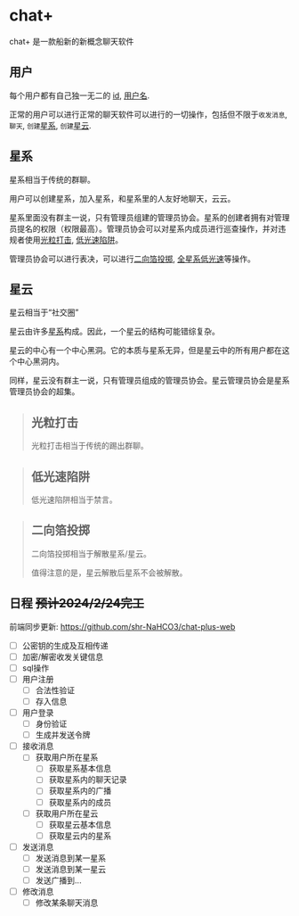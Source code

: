 # chat+
chat+ 是一款船新的新概念聊天软件



## 用户

每个用户都有自己独一无二的 [id](), [用户名]().

正常的用户可以进行正常的聊天软件可以进行的一切操作，包括但不限于`收发消息`, `聊天`, `创建`[星系](#星系), `创建`[星云](#星云).



## 星系

星系相当于传统的群聊。

用户可以创建星系，加入星系，和星系里的人友好地聊天，云云。

星系里面没有群主一说，只有管理员组建的管理员协会。星系的创建者拥有对管理员提名的权限（权限最高）。管理员协会可以对星系内成员进行巡查操作，并对违规者使用[光粒打击](#光粒打击), [低光速陷阱](#低光速陷阱)。

管理员协会可以进行表决，可以进行[二向箔投掷](#二向箔投掷), [全星系低光速](#低光速陷阱)等操作。




## 星云

星云相当于“社交圈”

星云由许多[星系](#星系)构成。因此，一个星云的结构可能错综复杂。

星云的中心有一个中心黑洞。它的本质与星系无异，但是星云中的所有用户都在这个中心黑洞内。

同样，星云没有群主一说，只有管理员组成的管理员协会。星云管理员协会是星系管理员协会的超集。



>## 光粒打击
> 光粒打击相当于传统的踢出群聊。



>## 低光速陷阱
> 低光速陷阱相当于禁言。



>## 二向箔投掷
> 二向箔投掷相当于解散星系/星云。
>
> 值得注意的是，星云解散后星系不会被解散。



<!--
## ***式星系

***式星系是普通星系的超集。

星系拥有至高无上的特权。

管理员相当于 一人之下 万人之上

可以操纵群成员的一切行为。
-->


## 日程 ~~预计2024/2/24完工~~

前端同步更新: https://github.com/shr-NaHCO3/chat-plus-web

- [ ] 公密钥的生成及互相传递
- [ ] 加密/解密收发关键信息
- [ ] sql操作
- [ ] 用户注册
  - [ ] 合法性验证
  - [ ] 存入信息
- [ ] 用户登录
  - [ ] 身份验证
  - [ ] 生成并发送令牌
- [ ] 接收消息
  - [ ] 获取用户所在星系
    - [ ] 获取星系基本信息
    - [ ] 获取星系内的聊天记录
    - [ ] 获取星系内的广播
    - [ ] 获取星系内的成员
  - [ ] 获取用户所在星云
    - [ ] 获取星云基本信息
    - [ ] 获取星云内的星系
- [ ] 发送消息
  - [ ] 发送消息到某一星系
  - [ ] 发送消息到某一星云
  - [ ] 发送广播到...
- [ ] 修改消息
  - [ ] 修改某条聊天消息
